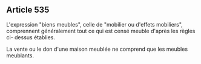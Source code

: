 Article 535
----
L'expression "biens meubles", celle de "mobilier ou d'effets mobiliers",
comprennent généralement tout ce qui est censé meuble d'après les règles ci-
dessus établies.

La vente ou le don d'une maison meublée ne comprend que les meubles meublants.
